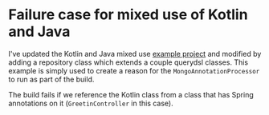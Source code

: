 # Failure case for mixed use of Kotlin and Java

I've updated the Kotlin and Java mixed use [example project](https://github.com/JetBrains/kotlin-examples/tree/master/gradle/mixed-java-kotlin-hello-world) and modified by adding a repository class which extends a couple querydsl classes. This example is simply used to create a reason for the `MongoAnnotationProcessor` to run as part of the build.

The build fails if we reference the Kotlin class from a class that has Spring annotations on it (`GreetinController` in this case).
